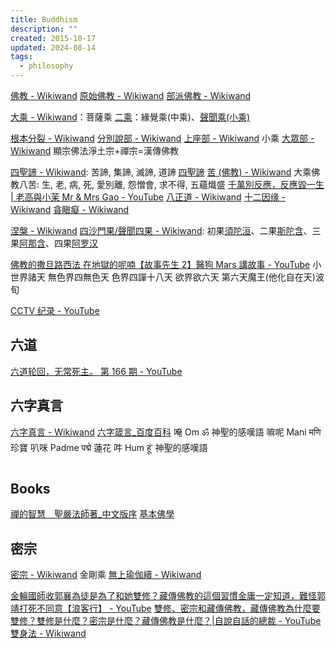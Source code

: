 ```yaml
---
title: Buddhism
description: ""
created: 2015-10-17
updated: 2024-08-14
tags:
  - philosophy
---
```


[佛教 - Wikiwand](https://omni.wikiwand.com/zh/佛教)
[原始佛教 - Wikiwand](https://omni.wikiwand.com/zh/初期佛教)
[部派佛教 - Wikiwand](https://omni.wikiwand.com/zh/部派佛教)

[大乘 - Wikiwand](https://omni.wikiwand.com/zh/大乘佛教)：菩薩乘
[二乘](https://omni.wikiwand.com/zh/二乘)：緣覺乘(中乘)、[聲聞乘(小乘)](https://omni.wikiwand.com/zh/小乘佛教)

[根本分裂 - Wikiwand](https://omni.wikiwand.com/zh/根本分裂)
[分別說部 - Wikiwand](https://omni.wikiwand.com/zh/分別說部)
[上座部 - Wikiwand](https://omni.wikiwand.com/zh/上座部) 小乘
[大眾部 - Wikiwand](https://omni.wikiwand.com/zh/大眾部)
顯宗佛法淨土宗+禪宗=漢傳佛教

[四聖諦 - Wikiwand](https://omni.wikiwand.com/zh/四谛): 苦諦, 集諦, 滅諦, 道諦
[四聖諦](https://www.yinshun.org/Enlightenment/1998/1998mar/1998mar3.htm)
[苦 (佛教) - Wikiwand](<https://omni.wikiwand.com/zh/%E8%8B%A6_(%E4%BD%9B%E6%95%99)>) 大乘佛教八苦: 生, 老, 病, 死, 愛別離, 怨憎會, 求不得, 五蘊熾盛
[千萬別反應，反應毀一生 | 老高與小茉 Mr & Mrs Gao - YouTube](https://www.youtube.com/watch?v=VUskYJ0L-jY)
[八正道 - Wikiwand](https://omni.wikiwand.com/zh/八聖道分)
[十二因缘 - Wikiwand](https://omni.wikiwand.com/zh/十二因缘)
[貪瞋癡 - Wikiwand](http://omni.wikiwand.com/zh/三毒)

[涅槃 - Wikiwand](https://omni.wikiwand.com/zh/涅槃)
[四沙門果/聲聞四果 - Wikiwand](https://omni.wikiwand.com/zh/四向四果): 初果[須陀洹](https://omni.wikiwand.com/zh/須陀洹)、二果[斯陀含](https://omni.wikiwand.com/zh/斯陀含)、三果[阿那含](https://omni.wikiwand.com/zh/阿那含)、四果[阿罗汉](https://omni.wikiwand.com/zh/阿罗汉)

[佛教的撒旦路西法 在地獄的呢喃【故事先生 2】醫狗 Mars 講故事 - YouTube](https://www.youtube.com/watch?v=GRhm0FMR8BE)
小世界諸天
無色界四無色天
色界四譂十八天
欲界欲六天 第六天魔王(他化自在天)波旬

[CCTV 纪录 - YouTube](https://www.youtube.com/user/documentarycntv/search?query=%E6%B0%B8%E8%BF%9C%E7%9A%84%E7%8A%8D%E9%99%80%E7%BD%97)

## 六道

[六道轮回，无常死主。 第 166 期 - YouTube](https://www.youtube.com/watch?v=K8BBCxibLyA)

## 六字真言

[六字真言 - Wikiwand](https://omni.wikiwand.com/zh/%E5%85%AD%E5%AD%97%E7%9C%9F%E8%A8%80)
[六字箴言\_百度百科](https://baike.baidu.com/item/%E5%85%AD%E5%AD%97%E7%AE%B4%E8%A8%80/190131?fromtitle=%E5%85%AD%E5%AD%97%E7%9C%9F%E8%A8%80&fromid=92195)
唵 Om ॐ 神聖的感嘆語
嘛呢 Mani मणि 珍寶
叭咪 Padme पद्मे 蓮花
吽 Hum हूं་ 神聖的感嘆語

## Books

[禪的智慧　聖嚴法師著\_中文版序](http://www.book853.com/show.aspx?id=66&cid=160)
[基本佛學](http://www.ctworld.org.tw/meditation/02_frame.htm)

## 密宗

[密宗 - Wikiwand](https://omni.wikiwand.com/zh/%E5%AF%86%E5%AE%97) 金剛乘
[無上瑜伽續 - Wikiwand](https://omni.wikiwand.com/zh/%E7%84%A1%E4%B8%8A%E7%91%9C%E4%BC%BD%E7%BA%8C)

[金輪國師收郭襄為徒是為了和她雙修？藏傳佛教的這個習慣金庸一定知道，難怪郭靖打死不同意【浪客行】 - YouTube](https://www.youtube.com/watch?v=i36DnHOIjYI)
[雙修、密宗和藏傳佛教，藏傳佛教為什麼要雙修？雙修是什麼？密宗是什麼？藏傳佛教是什麼？|自說自話的總裁 - YouTube](https://www.youtube.com/watch?v=W5wB1C8NAEw)
[雙身法 - Wikiwand](https://omni.wikiwand.com/zh/%E9%9B%99%E8%BA%AB%E6%B3%95)
